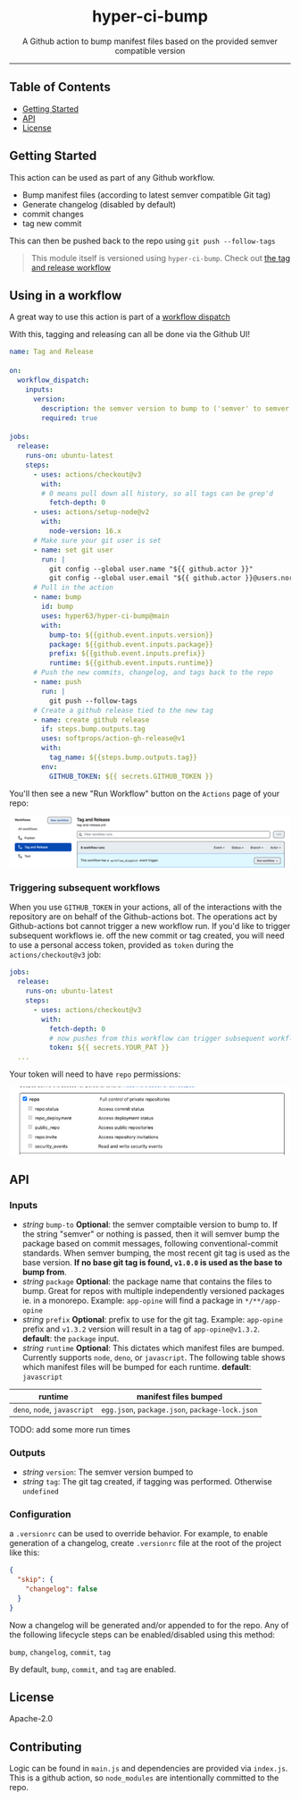<h1 align="center">hyper-ci-bump</h1>
<p align="center">A Github action to bump manifest files based on the provided semver compatible version</p>
</p>

---

## Table of Contents

- [Getting Started](#getting-started)
- [API](#api)
- [License](#license)

## Getting Started

This action can be used as part of any Github workflow.

- Bump manifest files (according to latest semver compatible Git tag)
- Generate changelog (disabled by default)
- commit changes
- tag new commit

This can then be pushed back to the repo using `git push --follow-tags`

> This module itself is versioned using `hyper-ci-bump`. Check out
> [the tag and release workflow](./.github/workflows/tag-and-release.yml)

## Using in a workflow

A great way to use this action is part of a
[workflow dispatch](https://docs.github.com/en/developers/webhooks-and-events/webhooks/webhook-events-and-payloads#workflow_dispatch)

With this, tagging and releasing can all be done via the Github UI!

```yml
name: Tag and Release

on:
  workflow_dispatch:
    inputs:
      version:
        description: the semver version to bump to ('semver' to semver bump based on commits)
        required: true

jobs:
  release:
    runs-on: ubuntu-latest
    steps:
      - uses: actions/checkout@v3
        with:
        # 0 means pull down all history, so all tags can be grep'd
          fetch-depth: 0
      - uses: actions/setup-node@v2
        with:
          node-version: 16.x
      # Make sure your git user is set
      - name: set git user
        run: |
          git config --global user.name "${{ github.actor }}"
          git config --global user.email "${{ github.actor }}@users.noreply.github.com"
      # Pull in the action
      - name: bump
        id: bump
        uses: hyper63/hyper-ci-bump@main
        with:
          bump-to: ${{github.event.inputs.version}}
          package: ${{github.event.inputs.package}}
          prefix: ${{github.event.inputs.prefix}}
          runtime: ${{github.event.inputs.runtime}}
      # Push the new commits, changelog, and tags back to the repo
      - name: push
        run: |
          git push --follow-tags
      # Create a github release tied to the new tag
      - name: create github release
        if: steps.bump.outputs.tag
        uses: softprops/action-gh-release@v1
        with:
          tag_name: ${{steps.bump.outputs.tag}}
        env:
          GITHUB_TOKEN: ${{ secrets.GITHUB_TOKEN }}
```

You'll then see a new "Run Workflow" button on the `Actions` page of your repo:

![Run Workflow Screenshot](./assets/run-workflow.png)

### Triggering subsequent workflows

When you use `GITHUB_TOKEN` in your actions, all of the interactions with the
repository are on behalf of the Github-actions bot. The operations act by
Github-actions bot cannot trigger a new workflow run. If you'd like to trigger
subsequent workflows ie. off the new commit or tag created, you will need to use
a personal access token, provided as `token` during the `actions/checkout@v3`
job:

```yml
jobs:
  release:
    runs-on: ubuntu-latest
    steps:
      - uses: actions/checkout@v3
        with:
          fetch-depth: 0
          # now pushes from this workflow can trigger subsequent workflows
          token: ${{ secrets.YOUR_PAT }}
  ...
```

Your token will need to have `repo` permissions:

![CI Personal Access Token Permissions Screenshot](./assets/ci-pat.png)

## API

### Inputs

- _string_ `bump-to` **Optional**: the semver comptaible version to bump to. If
  the string "semver" or nothing is passed, then it will semver bump the package
  based on commit messages, following conventional-commit standards. When semver
  bumping, the most recent git tag is used as the base version. **If no base 
  git tag is found, `v1.0.0` is used as the base to bump from**.
- _string_ `package` **Optional**: the package name that contains the files to
  bump. Great for repos with multiple independently versioned packages ie. in a
  monorepo. Example: `app-opine` will find a package in `*/**/app-opine`
- _string_ `prefix` **Optional**: prefix to use for the git tag. Example:
  `app-opine` prefix and `v1.3.2` version will result in a tag of
  `app-opine@v1.3.2`. **default**: the `package` input.
- _string_ `runtime` **Optional**: This dictates which manifest files are
  bumped. Currently supports `node`, `deno`, or `javascript`. The following
  table shows which manifest files will be bumped for each runtime. **default**:
  `javascript`

| runtime                      | manifest files bumped                           |
| ---------------------------- | ----------------------------------------------- |
| `deno`, `node`, `javascript` | `egg.json`, `package.json`, `package-lock.json` |

TODO: add some more run times

### Outputs

- _string_ `version`: The semver version bumped to
- _string_ `tag`: The git tag created, if tagging was performed. Otherwise
  `undefined`

### Configuration

a `.versionrc` can be used to override behavior. For example, to enable
generation of a changelog, create `.versionrc` file at the root of the project
like this:

```json
{
  "skip": {
    "changelog": false
  }
}
```

Now a changelog will be generated and/or appended to for the repo. Any of the
following lifecycle steps can be enabled/disabled using this method:

`bump`, `changelog`, `commit`, `tag`

By default, `bump`, `commit`, and `tag` are enabled.

## License

Apache-2.0

## Contributing

Logic can be found in `main.js` and dependencies are provided via `index.js`.
This is a github action, so `node_modules` are intentionally committed to the
repo.
